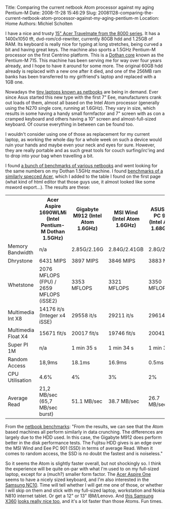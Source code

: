 Title: Comparing the current netbook Atom processor against my aging Pentium-M
Date: 2008-11-28 15:46:29
Slug: 20081128-comparing-the-current-netbook-atom-processor-against-my-aging-pentium-m
Location: Home
Authors: Michiel Scholten

<p>I have a nice and trusty <a href="http://aquariusoft.org/~mbscholt/images/content/acer_tm8000.jpg">15" Acer Travelmate from the 8000 series</a>. It has a 1400x1050 tft, dvd-rom/cd-rewriter, currently 80GB hdd and 1.25GB of RAM. Its keyboard is really nice for typing at long stretches, being curved a bit and having great keys. The machine also sports a 1.5GHz Pentium-M processor on the first Centrino platform. This is a <a href="http://en.wikipedia.org/wiki/Pentium_M#Dothan">Dothan core</a> known as the Pentium-M 715. This machine has been serving me for way over four years already, and I hope to have it around for some more. The original 60GB hdd already is replaced with a new one after it died, and one of the 256MB ram banks has been transferred to my girlfriend's laptop and replaced with a 1GB one.</p>

<p>Nowadays the <a href="http://en.wikipedia.org/wiki/Netbook">tiny laptops known as netbooks</a> are being in demand. Ever since Asus started this new type with the first 7" Eee, manufacturers crank out loads of them, almost all based on the Intel Atom processor (generally using the N270 single core, running at 1.6GHz). They vary in size, which results in some having a handy small formfactor and 7" screen with as con a cramped keyboard and others having a 10" screen and almost-full-sized keyboard. Of course everything in between can be found too.</p>

<p>I wouldn't consider using one of those as replacement for my current laptop, as working the whole day for a whole week on such a device would ruin your hands and maybe even your neck and eyes for sure. However, they are really portable and as such great tools for couch surfing/irc'ing and to drop into your bag when travelling a bit.</p>

<p>I found <a href="http://my.ocworkbench.com/2008/gigabyte/M912/g4.htm">a bunch of benchmarks of various netbooks</a> and went looking for the same numbers on my Dothan 1.5GHz machine. I found <a href="http://www.notebookcheck.net/Review-Acer-Aspire-1690WLMi.124.0.html">benchmarks of a similarly specced Acer</a>, which I added to the table I found on the first page (what kind of html editor that those guys use, it almost looked like some msword export...). The results are these:</p>

<table>
<tr>
<th width="16%">&nbsp;</th>
<th width="16%">Acer Aspire 1690WLMi (Intel Pentium-M Dothan 1.5GHz)</th>
<th width="16%">Gigabyte M912 (Intel Atom 1.6GHz)</th>
<th width="16%">MSI Wind (Intel Atom 1.6GHz)</th>
<th width="16%">ASUS Eee PC 901 (Intel Atom 1.68GHz)</th>
<th width="16%">ASUS Eee PC 900 (Intel Celeron 900 mobile)</th>
</tr>
<tr>
<td width="16%">Memory Bandwidth</td>
<td width="16%">n/a</td>
<td width="16%">2.85G/2.16G</td>
<td width="16%">2.84G/2.41GB</td>
<td width="16%">2.8G/2.4GB</td>
<td width="16%">2.05GB/2.08GB</td>
</tr>
<tr>
<td width="16%">Dhrystone</td>
<td width="16%">6431 MIPS</td>
<td width="16%">3897 MIPS</td>
<td width="16%">3846 MIPS</td>
<td width="16%">3883 MIPS</td>
<td width="16%">2635 MIPS</td>
</tr>
<tr>
<td width="16%">Whetstone</td>
<td width="16%">2076 MFLOPS (FPU) / 2659 MFLOPS (iSSE2)</td>
<td width="16%">3353 MFLOPS</td>
<td width="16%">3321 MFLOPS</td>
<td width="16%">3350 MFLOPS</td>
<td width="16%">2181 MFLOPS</td>
</tr>
<tr>
<td width="16%">Multimedia Int X8</td>
<td width="16%">14176 it/s (Integer x4 iSSE)</td>
<td width="16%">29558 it/s</td>
<td width="16%">29211 it/s</td>
<td width="16%">29614 it/s</td>
<td width="16%">8377 it/s</td>
</tr>
<tr>
<td width="16%">Multimedia Float X4</td>
<td width="16%">15671 fit/s</td>
<td width="16%">20017 fit/s</td>
<td width="16%">19746 fit/s</td>
<td width="16%">20041 fit/s</td>
<td width="16%">9522 fit/s</td>
</tr>
<tr>
<td width="16%">Super PI 1M</td>
<td width="16%">n/a</td>
<td width="16%">1 min 35 s</td>
<td width="16%">1 min 34 s</td>
<td width="16%">1 min 31 s</td>
<td width="16%">1 min 27 s</td>
</tr>
<tr>
<td width="16%">Random Access</td>
<td width="16%">18,9ms</td>
<td width="16%">18.1ms</td>
<td width="16%">16.9ms</td>
<td width="16%">0.5ms</td>
<td width="16%">0.5ms</td>
</tr>
<tr>
<td width="16%">CPU Utilisation</td>
<td width="16%">4.6%</td>
<td width="16%">4%</td>
<td width="16%">3%</td>
<td width="16%">2%</td>
<td width="16%">2%</td>
</tr>
<tr>
<td width="16%">Average Read</td>
<td width="16%">21,2 MB/sec (65,7 MB/sec burst)</td>
<td width="16%">51.1 MB/sec</td>
<td width="16%">38.7 MB/sec</td>
<td width="16%">26.7 MB/sec</td>
<td width="16%">28 MB/sec</td>
</tr>
</table>

<p>From the <a href="http://my.ocworkbench.com/2008/gigabyte/M912/g4.htm">netbook benchmarks</a>: "From the results, we can see that the Atom based machines all perform similarly in data crunching. The differences are largely due to the HDD used. In this case, the Gigabyte M912 does perform better in the disk performance tests. The Fujitsu HDD gives is an edge over the MSI Wind and Eee PC 901 (SSD) in terms of average Read. When it comes to random access, the SSD is no doubt the fastest and is noiseless."</p>

<p>So it seems the Atom is slightly faster overall, but not shockingly so. I think the experience will be quite on-par with what I'm used to on my full-sized laptop, except for a (much?) smaller form factor. The <a href="http://en.wikipedia.org/wiki/Aspire_One">Acer Aspire One</a> seems to have a nicely sized keyboard, and I'm also interested in the <a href="http://www.laptopmag.com/review/laptops/samsung-nc10.aspx">Samsung NC10</a>. Time will tell whether I will get me one of those, or whether I will skip on them and stick with my full-sized laptop, workstation and Nokia N810 internet tablet. Or get a 12" or 13" IBM/Lenovo. And <a href="http://www.engadget.com/2008/08/28/samsung-debuts-x360-lighter-than-air-ultraportable/">this Samsung X360</a> <a href="http://www.engadget.com/photos/samsung-x360-handled-fights-macbook-air-to-the-death/1004432/">looks really nice too</a>, and it's a lot faster than those Atoms. Fun times.</p>